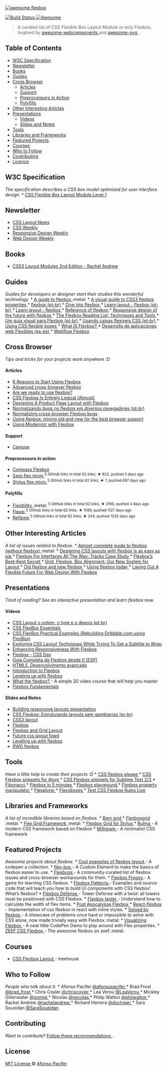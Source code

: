 <p>
 <a href="https://github.com/afonsopacifer/awesome-flexbox/">
  <img alt="awesome flexbox" src="awesome-flexbox.jpg"/>
 </a>
</p>
<p>
 <a href="https://travis-ci.org/afonsopacifer/awesome-flexbox">
  <img alt="Build Status" src="https://travis-ci.org/afonsopacifer/awesome-flexbox.svg?branch=master"/>
 </a>
 <a href="https://github.com/sindresorhus/awesome">
  <img alt="Awesome" src="https://cdn.rawgit.com/sindresorhus/awesome/d7305f38d29fed78fa85652e3a63e154dd8e8829/media/badge.svg"/>
 </a>
</p>
<blockquote>
 <p>
  A curated list of CSS Flexible Box Layout Module or only Flexbox.
  Inspired by
  <a href="https://github.com/obetomuniz/awesome-webcomponents">
   awesome-webcomponents
  </a>
  and
  <a href="https://github.com/willianjusten/awesome-svg">
   awesome-svg
  </a>
  .
 </p>
</blockquote>
<h2>
 Table of Contents
</h2>
<ul>
 <li>
  <a href="#w3c-specification">
   W3C Specification
  </a>
 </li>
 <li>
  <a href="#newsletter">
   Newsletter
  </a>
 </li>
 <li>
  <a href="#books">
   Books
  </a>
 </li>
 <li>
  <a href="#guides">
   Guides
  </a>
 </li>
 <li>
  <a href="#cross-browser">
   Cross Browser
  </a>
  <ul>
   <li>
    <a href="#articles">
     Articles
    </a>
   </li>
   <li>
    <a href="#support">
     Support
    </a>
   </li>
   <li>
    <a href="#preprocessors-in-action">
     Preprocessors in Action
    </a>
   </li>
   <li>
    <a href="#polyfills">
     Polyfills
    </a>
   </li>
  </ul>
 </li>
 <li>
  <a href="#other-interesting-articles">
   Other Interesting Articles
  </a>
 </li>
 <li>
  <a href="#presentations">
   Presentations
  </a>
  <ul>
   <li>
    <a href="#videos">
     Videos
    </a>
   </li>
   <li>
    <a href="#slides-and-notes">
     Slides and Notes
    </a>
   </li>
  </ul>
 </li>
 <li>
  <a href="#tools">
   Tools
  </a>
 </li>
 <li>
  <a href="#libraries-and-frameworks">
   Libraries and Frameworks
  </a>
 </li>
 <li>
  <a href="#featured-projects">
   Featured Projects
  </a>
 </li>
 <li>
  <a href="#courses">
   Courses
  </a>
 </li>
 <li>
  <a href="#who-to-follow">
   Who to Follow
  </a>
 </li>
 <li>
  <a href="#contributing">
   Contributing
  </a>
 </li>
 <li>
  <a href="#licence">
   Licence
  </a>
 </li>
</ul>
<h2>
 W3C Specification
</h2>
<p>
 <em>
  The specification describes a CSS box model optimized for user interface design.
 </em>
 *
 <a href="http://www.w3.org/TR/css3-flexbox/">
  CSS Flexible Box Layout Module Level 1
 </a>
</p>
<h2>
 Newsletter
</h2>
<ul>
 <li>
  <a href="http://csslayout.news/">
   CSS Layout News
  </a>
 </li>
 <li>
  <a href="http://css-weekly.com/">
   CSS Weekly
  </a>
 </li>
 <li>
  <a href="http://responsivedesignweekly.com/">
   Responsive Design Weekly
  </a>
 </li>
 <li>
  <a href="https://web-design-weekly.com/">
   Web Design Weekly
  </a>
 </li>
</ul>
<h2>
 Books
</h2>
<ul>
 <li>
  <a href="http://rachelandrew.co.uk/books/css3-layout-modules">
   CSS3 Layout Modules 2nd Edition - Rachel Andrew
  </a>
 </li>
</ul>
<h2>
 Guides
</h2>
<p>
 <em>
  Guides for developers or designer start their studies this wonderful technology.
 </em>
 *
 <a href="https://css-tricks.com/snippets/css/a-guide-to-flexbox/">
  A guide to flexbox
 </a>
 :metal:
*
 <a href="https://scotch.io/tutorials/a-visual-guide-to-css3-flexbox-properties">
  A visual guide to CSS3 flexbox properties
 </a>
 *
 <a href="http://desenvolvimentoparaweb.com/css/flexbox/">
  flexbox (pt-br)
 </a>
 *
 <a href="http://bocoup.com/weblog/dive-into-flexbox/">
  Dive into flexbox
 </a>
 *
 <a href="http://pt-br.learnlayout.com/flexbox.html">
  Learn layout - flexbox (pt-br)
 </a>
 *
 <a href="http://learnlayout.com/flexbox.html">
  Learn layout - flexbox
 </a>
 *
 <a href="http://tympanus.net/codrops/css_reference/flexbox/">
  Reference of flexbox
 </a>
 *
 <a href="http://blog.teamtreehouse.com/responsive-design-of-the-future-with-flexbox">
  Responsive design of the future with flexbox
 </a>
 *
 <a href="https://www.smashingmagazine.com/author/cosima-mielke/">
  The Flexbox Reading List: Techniques and Tools
 </a>
 *
 <a href="http://edsonjunior.com/um-guia-visual-para-flexbox/">
  Um guia visual para Flexbox (pt-br)
 </a>
 *
 <a href="https://developer.mozilla.org/pt-BR/docs/CSS/Usando_caixas_flexiveis_css">
  Usando caixas flexiveis CSS (pt-br)
 </a>
 *
 <a href="https://developer.mozilla.org/en-US/docs/Web/Guide/CSS/Flexible_boxes">
  Using CSS flexible boxes
 </a>
 *
 <a href="https://medium.com/@spaceninja/what-is-flexbox-6aed968555ef">
  What IS Flexbox?
 </a>
 *
 <a href="http://nucliweb.github.io/flexbox/">
  Desarrollo de aplicaciones web Flexibles (es-es)
 </a>
 *
 <a href="https://flexbox.webflow.com/">
  Webflow Flexbox
 </a>
</p>
<h2>
 Cross Browser
</h2>
<p>
 <em>
  Tips and tricks for your projects work anywhere :D
 </em>
</p>
<h4>
 Articles
</h4>
<ul>
 <li>
  <a href="http://bitsofco.de/6-reasons-to-start-using-flexbox/?utm_campaign=CSS%2BLayout%2BNews&utm_medium=email&utm_source=CSS_Layout_News_31">
   6 Reasons to Start Using Flexbox
  </a>
 </li>
 <li>
  <a href="https://dev.opera.com/articles/advanced-cross-browser-flexbox/">
   Advanced cross-browser flexbox
  </a>
 </li>
 <li>
  <a href="http://www.sitepoint.com/are-we-ready-to-use-flexbox/">
   Are we ready to use flexbox?
  </a>
 </li>
 <li>
  <a href="https://paulrobertlloyd.com/2016/03/logical_flexbox">
   CSS Flexbox Is Entirely Logical (Almost)
  </a>
 </li>
 <li>
  <a href="https://css-tricks.com/designing-a-product-page-layout-with-flexbox/">
   Designing A Product Page Layout with Flexbox
  </a>
 </li>
 <li>
  <a href="http://imasters.com.br/front-end/css/normalizando-bugs-no-flexbox-em-diversos-navegadores/?trace=1519021197&source=single">
   Normalizando bugs no flexbox em diversos navegadores (pt-br)
  </a>
 </li>
 <li>
  <a href="http://philipwalton.com/articles/normalizing-cross-browser-flexbox-bugs/">
   Normalizing cross-browser Flexbox bugs
  </a>
 </li>
 <li>
  <a href="https://css-tricks.com/using-flexbox/">
   Using flexbox: mixing old and new for the best browser support
  </a>
 </li>
 <li>
  <a href="http://zomigi.com/blog/using-modernizr-with-flexbox/?utm_campaign=CSS%2BLayout%2BNews&utm_medium=email&utm_source=CSS_Layout_News_8">
   Using Modernizr with Flexbox
  </a>
 </li>
</ul>
<h4>
 Support
</h4>
<ul>
 <li>
  <a href="http://caniuse.com/flexbox">
   Caniuse
  </a>
 </li>
</ul>
<h4>
 Preprocessors in action
</h4>
<ul>
 <li>
  <a href="http://compass-style.org/reference/compass/css3/flexbox/">
   Compass Flexbox
  </a>
 </li>
 <li>
  <a href="https://github.com/mastastealth/sass-flex-mixin">
   Sass flex mixin
  </a>
  <sup>
   5 GitHub links in total 62 links, &#9733 822, pushed 5 days ago
  </sup>
 </li>
 <li>
  <a href="https://github.com/differui/stylus-flex-mixin">
   Stylus flex mixin
  </a>
  <sup>
   5 GitHub links in total 62 links, &#9733 7, pushed 697 days ago
  </sup>
 </li>
</ul>
<h4>
 Polyfills
</h4>
<ul>
 <li>
  <a href="https://github.com/10up/flexibility">
   Flexibility
  </a>
  :metal:
  <sup>
   5 GitHub links in total 62 links, &#9733 2190, pushed 4 days ago
  </sup>
 </li>
 <li>
  <a href="https://github.com/doctyper/flexie">
   Flexie
  </a>
  <sup>
   5 GitHub links in total 62 links, &#9733 1069, pushed 1127 days ago
  </sup>
 </li>
 <li>
  <a href="https://github.com/doctyper/reflexie">
   Reflexie
  </a>
  <sup>
   5 GitHub links in total 62 links, &#9733 244, pushed 1035 days ago
  </sup>
 </li>
</ul>
<h2>
 Other Interesting Articles
</h2>
<p>
 <em>
  A list of issues related to flexbox.
 </em>
 *
 <a href="http://kyusuf.com/post/almost-complete-guide-to-flexbox-without-flexbox?utm_campaign=CSS%2BLayout%2BNews&utm_medium=email&utm_source=CSS_Layout_News_36">
  Almost complete guide to flexbox (without flexbox)
 </a>
 :metal:
*
 <a href="http://www.smashingmagazine.com/2015/03/02/harnessing-flexbox-for-todays-web-apps/">
  Designing CSS layouts with flexbox is as easy as pie
 </a>
 *
 <a href="http://www.smashingmagazine.com/2015/11/flexbox-interfaces-tracks-case-study/?utm_source=html5weekly&utm_medium=email">
  Flexbox For Interfaces All The Way: Tracks Case Study
 </a>
 *
 <a href="https://medium.com/@samserif/flexbox-s-best-kept-secret-bd3d892826b6#.i0v3krqo0">
  Flexbox’s Best-Kept Secret
 </a>
 *
 <a href="https://24ways.org/2015/grid-flexbox-box-alignment-our-new-system-for-layout/?utm_campaign=CSS%2BLayout%2BNews&utm_medium=email&utm_source=CSS_Layout_News_20">
  Grid, Flexbox, Box Alignment: Our New System for Layout
 </a>
 *
 <a href="https://css-tricks.com/old-flexbox-and-new-flexbox/">
  Old flexbox and new flexbox
 </a>
 *
 <a href="https://chriswrightdesign.com/experiments/using-flexbox-today/">
  Using flexbox today
 </a>
 *
 <a href="https://www.smashingmagazine.com/2015/08/flexible-future-for-web-design-with-flexbox/">
  Laying Out A Flexible Future For Web Design With Flexbox
 </a>
</p>
<h2>
 Presentations
</h2>
<p>
 <em>
  Tired of reading? See an interactive presentation and learn flexbox now.
 </em>
</p>
<h4>
 Videos
</h4>
<ul>
 <li>
  <a href="https://www.youtube.com/watch?v=MjK1MCjqmpU&list=PLnjYA3TxpDpgWE9cXwT5H7wEsG6ql-Q59&index=15">
   CSS Layout o ontem, o hoje e o depois (pt-br)
  </a>
 </li>
 <li>
  <a href="https://www.youtube.com/watch?v=G7EIAgfkhmg">
   CSS FlexBox Essentials
  </a>
 </li>
 <li>
  <a href="https://www.youtube.com/watch?v=H1lREysgdgc">
   CSS FlexBox Practical Examples (Rebuilding Dribbble.com using FlexBox)
  </a>
 </li>
 <li>
  <a href="https://css-tricks.com/video-screencasts/140-exploring-css-layout-techniques-while-trying-to-get-a-subtitle-to-wrap/">
   Exploring CSS Layout Techniques While Trying To Get a Subtitle to Wrap
  </a>
 </li>
 <li>
  <a href="https://www.youtube.com/watch?v=_98SE8WUvLk">
   Enhancing Responsiveness With Flexbox
  </a>
 </li>
 <li>
  <a href="https://vimeo.com/131664957">
   Flexbox - CSS Day
  </a>
 </li>
 <li>
  <a href="https://www.youtube.com/watch?v=F-KCncXMPk0">
   Guía Completa de Flexbox desde 0 (ESP)
  </a>
 </li>
 <li>
  <a href="https://www.youtube.com/watch?v=b9ZrOdTFkNk">
   HTML5. Desenvolvimento avançado
  </a>
 </li>
 <li>
  <a href="https://mijingo.com/lessons/guide-to-flexbox/?utm_campaign=CSS%2BLayout%2BNews&utm_medium=email&utm_source=CSS_Layout_News_34">
   Introduction to Flexbox
  </a>
 </li>
 <li>
  <a href="https://vimeo.com/96406277">
   Leveling up with flexbox
  </a>
 </li>
 <li>
  <a href="http://flexbox.io">
   What the flexbox?
  </a>
  - A simple 20 video course that will help you master
 </li>
 <li>
  <a href="https://egghead.io/lessons/misc-flexbox-fundamentals">
   Flexbox Fundamentals
  </a>
 </li>
</ul>
<h4>
 Slides and Notes
</h4>
<ul>
 <li>
  <a href="http://zomigi.com/blog/responsive-layouts-css-dev-conf/">
   Building responsive layouts presentation
  </a>
 </li>
 <li>
  <a href="https://speakerdeck.com/afonsopacifer/flexbox">
   CSS Flexbox: Estruturando layouts sem gambiarras (pr-br)
  </a>
 </li>
 <li>
  <a href="http://zomigi.com/blog/css3-layout/">
   CSS3 layout
  </a>
 </li>
 <li>
  <a href="http://zomigi.com/blog/flexbox-presentation/">
   Flexbox
  </a>
 </li>
 <li>
  <a href="http://pt.slideshare.net/diegoeis/flexbox-to-the-people">
   Flexbox and Grid Layout
  </a>
 </li>
 <li>
  <a href="http://zomigi.com/blog/future-css-layout-fowd/">
   Future css layout fowd
  </a>
 </li>
 <li>
  <a href="http://zomigi.com/blog/leveling-up-with-flexbox/">
   Leveling up with flexbox
  </a>
 </li>
 <li>
  <a href="http://zomigi.com/blog/rwd-flexbox/">
   RWD flexbox
  </a>
 </li>
</ul>
<h2>
 Tools
</h2>
<p>
 <em>
  Have a little help to create their projects :D
 </em>
 *
 <a href="http://demo.agektmr.com/flexbox/">
  CSS flexbox please
 </a>
 *
 <a href="https://github.com/brenopolanski/css-flexbox-atom-snippets">
  CSS Flexbox snippets for Atom
 </a>
 *
 <a href="https://github.com/brenopolanski/css-flexbox-sublime-snippets">
  CSS Flexbox snippets for Sublime Text 2/3
 </a>
 *
 <a href="https://github.com/maxsteenbergen/Fibonacci">
  Fibonacci
 </a>
 *
 <a href="https://cvan.io/flexboxin5/">
  Flexbox in 5 minutes
 </a>
 *
 <a href="https://web.archive.org/web/20151207135410/http://flexiejs.com/playground/">
  Flexbox playground
 </a>
 *
 <a href="http://codepen.io/enxaneta/full/adLPwv/">
  Flexbox property manipulator
 </a>
 *
 <a href="http://bennettfeely.com/flexplorer/">
  Flexplorer
 </a>
 *
 <a href="http://the-echoplex.net/flexyboxes/">
  Flexyboxes
 </a>
 *
 <a href="http://flexbox.help/">
  Test CSS Flexbox Rules Live
 </a>
</p>
<h2>
 Libraries and Frameworks
</h2>
<p>
 <em>
  A list of incredible libraries based on flexbox.
 </em>
 *
 <a href="https://github.com/bem-incubator/bem-grid">
  Bem grid
 </a>
 *
 <a href="https://github.com/kristoferjoseph/flexboxgrid">
  Flexboxgrid
 </a>
 :metal:
*
 <a href="https://afonsopacifer.github.io/flex-grid-framework/">
  Flex Grid Framework
 </a>
 :metal:
*
 <a href="http://stylusgrid.com">
  Flexbox Grid for Stylus
 </a>
 *
 <a href="http://bulma.io/">
  Bulma
 </a>
 - A modern CSS framework based on Flexbox
*
 <a href="http://milligram.github.io/">
  Milligram
 </a>
 - A minimalist CSS framework
</p>
<h2>
 Featured Projects
</h2>
<p>
 <em>
  Awesome projects about flexbox.
 </em>
 *
 <a href="http://codepen.io/collection/KegmA/">
  Cool examples of flexbox layout
 </a>
 - A codepen a collection.
*
 <a href="https://github.com/potch/flex-box">
  flex-box
 </a>
 - A Custom Element to make the basics of flexbox easier to use.
*
 <a href="https://github.com/philipwalton/flexbugs">
  Flexbugs
 </a>
 - A community-curated list of flexbox issues and cross-browser workarounds for them.
*
 <a href="http://flexboxfroggy.com/">
  Flexbox Froggy
 </a>
 - A game for learning CSS flexbox.
*
 <a href="http://www.flexboxpatterns.com/">
  Flexbox Patterns
 </a>
 - Examples and source code that will teach you how to build UI components with CSS flexbox! What’s flexbox?
*
 <a href="http://www.flexboxdefense.com/">
  Flexbox Defense
 </a>
 - Tower Defense with a twist: all towers must be positioned with CSS Flexbox.
*
 <a href="http://madebymike.com.au/demos/flexbox-tester/">
  Flexbox tester
 </a>
 - Understand how to calculate the width of flex items.
*
 <a href="https://github.com/afonsopacifer/post-apocalypse-flexbox">
  Post Apocalypse Flexbox
 </a>
 *
 <a href="https://github.com/tcoopman/react-flexbox">
  React-flexbox
 </a>
 - Implementation of css flexbox in react with inline styles.
*
 <a href="https://github.com/philipwalton/solved-by-flexbox">
  Solved by flexbox
 </a>
 - A showcase of problems once hard or impossible to solve with CSS alone, now made trivially easy with Flexbox.:metal:
*
 <a href="http://codepen.io/paultrone/pen/xwxNmQ?utm_campaign=CSS%2BLayout%2BNews&utm_medium=email&utm_source=CSS_Layout_News_6">
  Visualizing Flexbox
 </a>
 - A neat little CodePen Demo to play around with Flex properties.
*
 <a href="https://css-flexbox.zeef.com/afonso.pacifer">
  ZEEF CSS Flexbox
 </a>
 - The awesome flexbox on zeef.:metal:
</p>
<h2>
 Courses
</h2>
<ul>
 <li>
  <a href="https://teamtreehouse.com/library/css-flexbox-layout?utm_source=Responsive+Design+Weekly&utm_campaign=e4dbc18ebc-Responsive_Design_Weekly_184&utm_medium=email&utm_term=0_df65b6d7c8-e4dbc18ebc-59080665&goal=0_df65b6d7c8-e4dbc18ebc-59080665">
   CSS Flexbox Layout
  </a>
  - treehouse
 </li>
</ul>
<h2>
 Who to Follow
</h2>
<p>
 <em>
  People who talk about it.
 </em>
 * Afonso Pacifer
 <a href="https://twitter.com/afonsopacifer">
  @afonsopacifer
 </a>
 * Brad Frost
 <a href="https://twitter.com/brad_frost">
  @brad_frost
 </a>
 * Chris Coyier
 <a href="https://twitter.com/chriscoyier">
  @chriscoyier
 </a>
 * Lea Verou
 <a href="https://twitter.com/leaverou">
  @LeaVerou
 </a>
 * Mickley Gillenwater
 <a href="https://twitter.com/zomigi">
  @zomigi
 </a>
 * Nicolas
 <a href="https://twitter.com/necolas">
  @necolas
 </a>
 * Philip Walton
 <a href="https://twitter.com/philwalton">
  @philwalton
 </a>
 * Rachel Andrew
 <a href="https://twitter.com/rachelandrew">
  @rachelandrew
 </a>
 * Richard Herrera
 <a href="https://twitter.com/doctyper">
  @doctyper
 </a>
 * Sara Soueidan
 <a href="https://twitter.com/SaraSoueidan">
  @SaraSoueidan
 </a>
</p>
<h2>
 Contributing
</h2>
<p>
 Want to contribute?
 <a href="https://github.com/afonsopacifer/awesome-flexbox/blob/master/contributing.md">
  Follow these recommendations
 </a>
 .
</p>
<h2>
 License
</h2>
<p>
 <a href="https://github.com/afonsopacifer/awesome-flexbox/blob/master/license.md">
  MIT License
 </a>
 ©
 <a href="http://afonsopacifer.com/">
  Afonso Pacifer
 </a>
</p>
